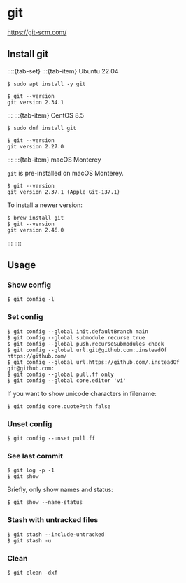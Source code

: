 # git

<https://git-scm.com/>

## Install git

::::{tab-set}
:::{tab-item} Ubuntu 22.04

```console
$ sudo apt install -y git
```

```console
$ git --version
git version 2.34.1
```

:::
:::{tab-item} CentOS 8.5

```console
$ sudo dnf install git
```

```console
$ git --version
git version 2.27.0
```

:::
:::{tab-item} macOS Monterey

`git` is pre-installed on macOS Monterey.

```console
$ git --version
git version 2.37.1 (Apple Git-137.1)
```

To install a newer version:

```console
$ brew install git
$ git --version
git version 2.46.0
```

:::
::::

## Usage

### Show config

```console
$ git config -l
```

### Set config

```console
$ git config --global init.defaultBranch main
$ git config --global submodule.recurse true
$ git config --global push.recurseSubmodules check
$ git config --global url.git@github.com:.insteadOf https://github.com/
$ git config --global url.https://github.com/.insteadOf git@github.com:
$ git config --global pull.ff only
$ git config --global core.editor 'vi'
```

If you want to show unicode characters in filename:

```console
$ git config core.quotePath false
```

### Unset config

```console
$ git config --unset pull.ff
```

### See last commit

```console
$ git log -p -1
$ git show
```

Briefly, only show names and status:

```console
$ git show --name-status
```

### Stash with untracked files

```console
$ git stash --include-untracked
$ git stash -u
```

### Clean

```console
$ git clean -dxf
```
